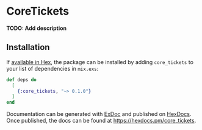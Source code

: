 # CoreTickets

**TODO: Add description**

## Installation

If [available in Hex](https://hex.pm/docs/publish), the package can be installed
by adding `core_tickets` to your list of dependencies in `mix.exs`:

```elixir
def deps do
  [
    {:core_tickets, "~> 0.1.0"}
  ]
end
```

Documentation can be generated with [ExDoc](https://github.com/elixir-lang/ex_doc)
and published on [HexDocs](https://hexdocs.pm). Once published, the docs can
be found at <https://hexdocs.pm/core_tickets>.

